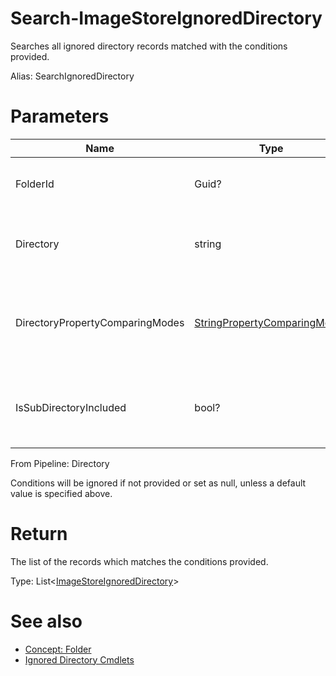 # Search-ImageStoreIgnoredDirectory
Searches all ignored directory records matched with the conditions provided.

Alias: SearchIgnoredDirectory

# Parameters
|Name|Type|Description|Optional|
|---|---|---|---|
|FolderId|Guid?|Filters records by the folder linked.|Yes|
|Directory|string|Filters records by matching the path to be ignored.|Yes|
|DirectoryPropertyComparingModes|[StringPropertyComparingModes](../../type/StringPropertyComparingModes.md)|The ways to use Directory in condition. Default value is ```Contains```.|Yes|
|IsSubDirectoryIncluded|bool?|Filters records by whether sub directory is included.|Yes|

From Pipeline: Directory

Conditions will be ignored if not provided or set as null, unless a default value is specified above.

# Return
The list of the records which matches the conditions provided.

Type: List<[ImageStoreIgnoredDirectory](../../type/ImageStoreIgnoredDirectory.md)>

# See also
  * [Concept: Folder](../../concept/Folder.md)
  * [Ignored Directory Cmdlets](../cmdlets.md#ignored-directory)